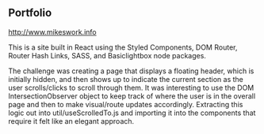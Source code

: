 Portfolio
---------
http://www.mikeswork.info

This is a site built in React using the Styled Components, DOM Router, Router Hash Links, SASS, and Basiclightbox node packages.

The challenge was creating a page that displays a floating header, which is initially hidden, and then shows up to indicate the current section as the user scrolls/clicks to scroll through them. It was interesting to use the DOM IntersectionObserver object to keep track of where the user is in the overall page and then to make visual/route updates accordingly. Extracting this logic out into util/useScrolledTo.js and importing it into the components that require it felt like an elegant approach.